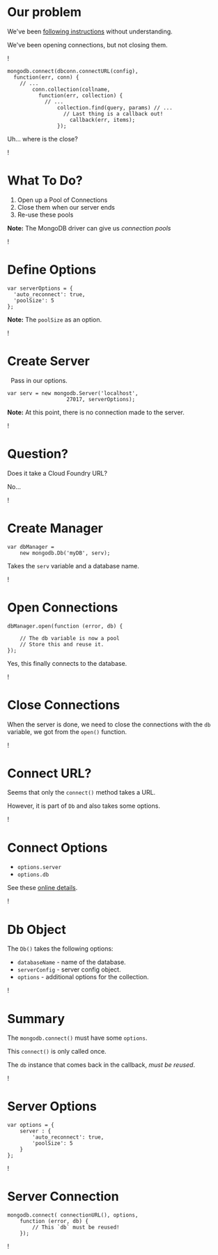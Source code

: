 Our problem
========

We've been [following instructions][1] without understanding.

We've been opening connections, but not closing them.

!

    mongodb.connect(dbconn.connectURL(config), 
      function(err, conn) {
        // ...
            conn.collection(collname, 
              function(err, collection) {
                // ...
                    collection.find(query, params) // ...
                      // Last thing is a callback out!
                        callback(err, items);
                    });

Uh… where is the close?

!

What To Do?
========

  1. Open up a Pool of Connections
  2. Close them when our server ends
  3. Re-use these pools

**Note:** The MongoDB driver can give us *connection pools* 

!

Define Options
==========

    var serverOptions = {
      'auto_reconnect': true,
      'poolSize': 5
    };

**Note:** The `poolSize` as an option.

!

Create Server
=========
 
Pass in our options.

    var serv = new mongodb.Server('localhost', 
                       27017, serverOptions);

**Note:** At this point, there is no connection made to the server.

!

Question? 
======

Does it take a Cloud Foundry URL?

No…

!

Create Manager
==========

    var dbManager = 
        new mongodb.Db('myDB', serv);

Takes the `serv` variable and a database name.

!

Open Connections
===========

    dbManager.open(function (error, db) {

        // The db variable is now a pool
        // Store this and reuse it.
    });

Yes, this finally connects to the database.

!

Close Connections
===========

When the server is done, we need to close the connections with the `db` variable, we got from the `open()` function.

!

Connect URL?
=============

Seems that only the `connect()` method takes a URL.

However, it is part of `Db` and also takes some options.

!

Connect Options
==========

  * `options.server`
  * `options.db`

See these [online details][2].

!

Db Object
======

The `Db()` takes the following options:

 * `databaseName` - name of the database.
 * `serverConfig` - server config object.
 * `options` - additional options for the collection.

!

Summary
======

The `mongodb.connect()` must have some `options`.

This `connect()` is only called once.

The `db` instance that comes back in the callback, *must be reused*.

!

Server Options
=========

    var options = {
        server : {
            'auto_reconnect': true,
            'poolSize': 5
        }
    };

!

Server Connection
=========

    mongodb.connect( connectionURL(), options, 
        function (error, db) {
            // This `db` must be reused!
        });

!

  [1]: http://blog.mongodb.org/post/6587009156/cloudfoundry-mongodb-and-nodejs
  [2]: https://github.com/christkv/node-mongodb-native/blob/master/docs/database.md
